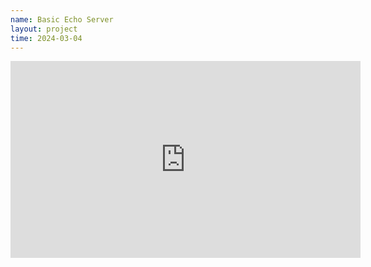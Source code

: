 ```yaml
---
name: Basic Echo Server
layout: project
time: 2024-03-04
---
```


<iframe width="560" height="315" src="https://www.youtube.com/embed/WWow1Upib5Y?si=8wf0qsqqSBayHeGm" title="YouTube video player" frameborder="0" allow="accelerometer; autoplay; clipboard-write; encrypted-media; gyroscope; picture-in-picture; web-share" allowfullscreen></iframe>

